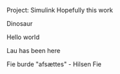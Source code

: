 Project: Simulink 
Hopefully this work 

Dinosaur

Hello world 


Lau has been here

Fie burde "afsættes" - Hilsen Fie
